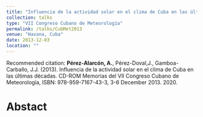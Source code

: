 ```yaml
---
title: "Influencia de la actividad solar en el clima de Cuba en las últimas décadas."
collection: talks
type: "VII Congreso Cubano de Meteorología"
permalink: /talks/CubMet2013
venue: "Havana, Cuba"
date: 2013-12-03
location: ""
---
```


Recommended citation: <b>Pérez-Alarcón, A.</b>, Pérez-Doval,J., Gamboa-Carballo, J.J. (2013). Influencia de la actividad
solar en el clima de Cuba en las últimas décadas. CD-ROM Memorias del VII Congreso
Cubano de Meteorología, ISBN: 978-959-7167-43-3, 3-6 December 2013.
2020.

# Abstact


